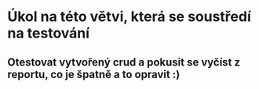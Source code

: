 # Úkol na této větvi, která se soustředí na testování

## Otestovat vytvořený crud a pokusit se vyčíst z reportu, co je špatně a to opravit :)
